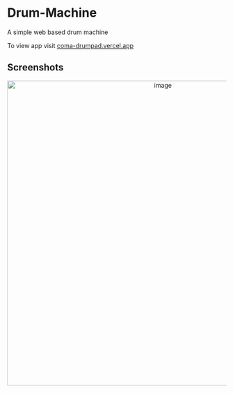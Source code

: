 # Drum-Machine

A simple web based drum machine

To view app visit [coma-drumpad.vercel.app](https://coma-drumpad.vercel.app/)

## Screenshots

<p align="center">
  <a href="https://ibb.co/dMk3QsP">
    <img width="700" src="https://i.ibb.co/02YWfpC/image.png" alt="image" border="0">
  </a>
</p>
